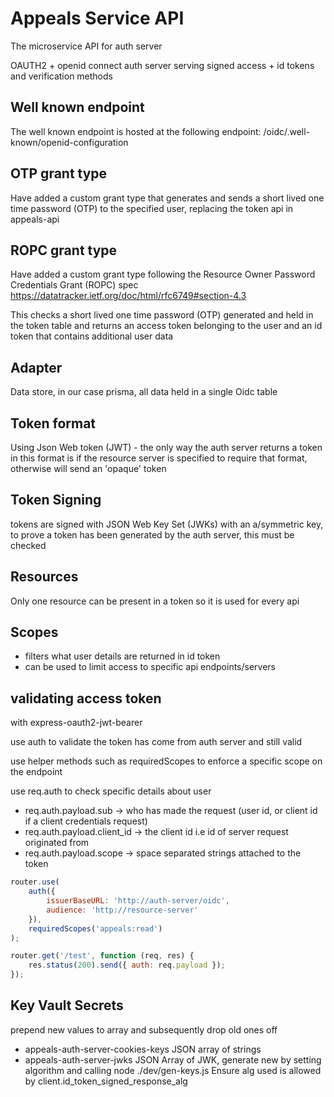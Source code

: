 # Appeals Service API

The microservice API for auth server

OAUTH2 + openid connect auth server serving signed access + id tokens and verification methods

## Well known endpoint

The well known endpoint is hosted at the following endpoint: /oidc/.well-known/openid-configuration

## OTP grant type

Have added a custom grant type that generates and sends a  short lived one time password (OTP) to the specified user, replacing the token api in appeals-api

## ROPC grant type

Have added a custom grant type following the Resource Owner Password Credentials Grant (ROPC) spec https://datatracker.ietf.org/doc/html/rfc6749#section-4.3

This checks a short lived one time password (OTP) generated and held in the token table and returns an access token belonging to the user and an id token that contains additional user data

## Adapter

Data store, in our case prisma, all data held in a single Oidc table

## Token format

Using Json Web token (JWT) - the only way the auth server returns a token in this format is if the resource server is specified to require that format, otherwise will send an 'opaque' token

## Token Signing

tokens are signed with JSON Web Key Set (JWKs) with an a/symmetric key, to prove a token has been generated by the auth server, this must be checked

## Resources

Only one resource can be present in a token so it is used for every api

## Scopes

- filters what user details are returned in id token
- can be used to limit access to specific api endpoints/servers 

## validating access token

with express-oauth2-jwt-bearer

use auth to validate the token has come from auth server and still valid

use helper methods such as requiredScopes to enforce a specific scope on the endpoint

use req.auth to check specific details about user

- req.auth.payload.sub -> who has made the request (user id, or client id if a client credentials request)
- req.auth.payload.client_id -> the client id i.e id of server request originated from
- req.auth.payload.scope -> space separated strings attached to the token

```js
router.use(
	auth({
		issuerBaseURL: 'http://auth-server/oidc',
		audience: 'http://resource-server'
	}),
	requiredScopes('appeals:read')
);

router.get('/test', function (req, res) {
	res.status(200).send({ auth: req.payload });
});
```

## Key Vault Secrets

prepend new values to array and subsequently drop old ones off

- appeals-auth-server-cookies-keys
  JSON array of strings
- appeals-auth-server-jwks
  JSON Array of JWK, generate new by setting algorithm and calling node ./dev/gen-keys.js
  Ensure alg used is allowed by client.id_token_signed_response_alg
